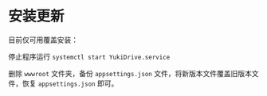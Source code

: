 # 安装更新

目前仅可用覆盖安装：

停止程序运行 `systemctl start YukiDrive.service`

删除 `wwwroot` 文件夹，备份  `appsettings.json` 文件，将新版本文件覆盖旧版本文件，恢复  `appsettings.json` 即可。
